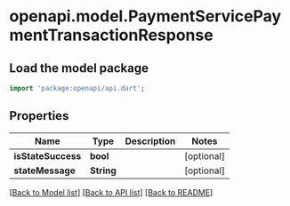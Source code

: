 # openapi.model.PaymentServicePaymentTransactionResponse

## Load the model package
```dart
import 'package:openapi/api.dart';
```

## Properties
Name | Type | Description | Notes
------------ | ------------- | ------------- | -------------
**isStateSuccess** | **bool** |  | [optional] 
**stateMessage** | **String** |  | [optional] 

[[Back to Model list]](../README.md#documentation-for-models) [[Back to API list]](../README.md#documentation-for-api-endpoints) [[Back to README]](../README.md)


